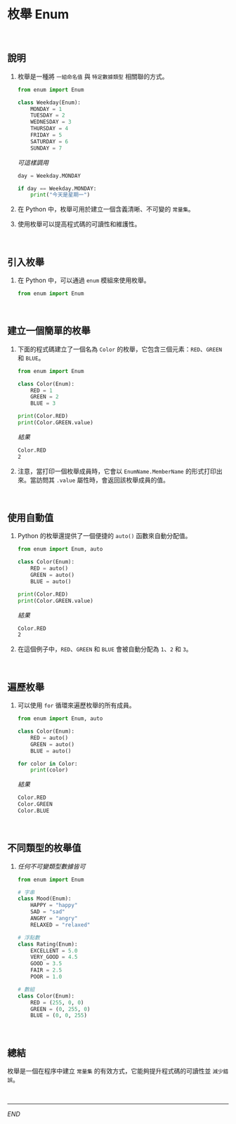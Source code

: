 # 枚舉 Enum

<br>

## 說明

1. 枚舉是一種將 `一組命名值` 與 `特定數據類型` 相關聯的方式。

   ```python
   from enum import Enum

   class Weekday(Enum):
       MONDAY = 1
       TUESDAY = 2
       WEDNESDAY = 3
       THURSDAY = 4
       FRIDAY = 5
       SATURDAY = 6
       SUNDAY = 7
   ```

   _可這樣調用_

   ```python
   day = Weekday.MONDAY

   if day == Weekday.MONDAY:
       print("今天是星期一")
   ```
2. 在 Python 中，枚舉可用於建立一個含義清晰、不可變的 `常量集`。
3. 使用枚舉可以提高程式碼的可讀性和維護性。

<br>

## 引入枚舉

1. 在 Python 中，可以通過 `enum` 模組來使用枚舉。

    ```python
    from enum import Enum
    ```

<br>

## 建立一個簡單的枚舉

1. 下面的程式碼建立了一個名為 `Color` 的枚舉，它包含三個元素：`RED`、`GREEN` 和 `BLUE`。

    ```python
    from enum import Enum

    class Color(Enum):
        RED = 1
        GREEN = 2
        BLUE = 3

    print(Color.RED)
    print(Color.GREEN.value)
    ```

    _結果_

    ```bash
    Color.RED
    2
    ```

2. 注意，當打印一個枚舉成員時，它會以 `EnumName.MemberName` 的形式打印出來。當訪問其 `.value` 屬性時，會返回該枚舉成員的值。

<br>

## 使用自動值

1. Python 的枚舉還提供了一個便捷的 `auto()` 函數來自動分配值。

    ```python
    from enum import Enum, auto

    class Color(Enum):
        RED = auto()
        GREEN = auto()
        BLUE = auto()

    print(Color.RED)
    print(Color.GREEN.value)
    ```

    _結果_

    ```bash
    Color.RED
    2
    ```

2. 在這個例子中，`RED`、`GREEN` 和 `BLUE` 會被自動分配為 `1`、`2` 和 `3`。

<br>

## 遍歷枚舉

1. 可以使用 `for` 循環來遍歷枚舉的所有成員。

    ```python
    from enum import Enum, auto

    class Color(Enum):
        RED = auto()
        GREEN = auto()
        BLUE = auto()

    for color in Color:
        print(color)
    ```

    _結果_

    ```bash
    Color.RED
    Color.GREEN
    Color.BLUE
    ```

<br>

## 不同類型的枚舉值

1. _任何不可變類型數據皆可_

    ```python
    from enum import Enum

    # 字串
    class Mood(Enum):
        HAPPY = "happy"
        SAD = "sad"
        ANGRY = "angry"
        RELAXED = "relaxed"

    # 浮點數
    class Rating(Enum):
        EXCELLENT = 5.0
        VERY_GOOD = 4.5
        GOOD = 3.5
        FAIR = 2.5
        POOR = 1.0

    # 數組
    class Color(Enum):
        RED = (255, 0, 0)
        GREEN = (0, 255, 0)
        BLUE = (0, 0, 255)
    ```

<br>

## 總結

枚舉是一個在程序中建立 `常量集` 的有效方式，它能夠提升程式碼的可讀性並 `減少錯誤`。

<br>

---

_END_
